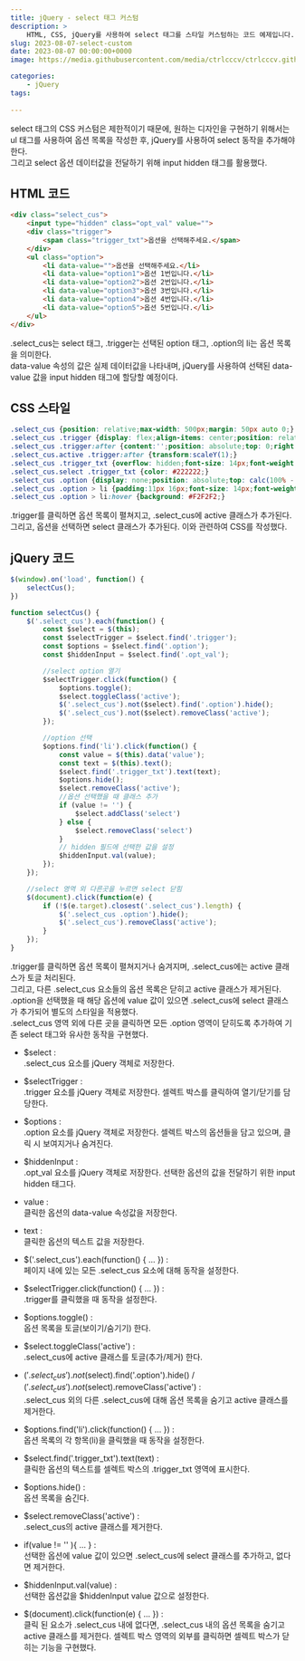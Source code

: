 ```yaml
---
title: jQuery - select 태그 커스텀
description: >  
    HTML, CSS, jQuery를 사용하여 select 태그를 스타일 커스텀하는 코드 예제입니다.
slug: 2023-08-07-select-custom
date: 2023-08-07 00:00:00+0000
image: https://media.githubusercontent.com/media/ctrlcccv/ctrlcccv.github.io/master/assets/img/post/select-custom.webp

categories:
    - jQuery
tags:
    
---
```

select 태그의 CSS 커스텀은 제한적이기 때문에, 원하는 디자인을 구현하기 위해서는 ul 태그를 사용하여 옵션 목록을 작성한 후, jQuery를 사용하여 select 동작을 추가해야 한다.  
그리고 select 옵션 데이터값을 전달하기 위해 input hidden 태그를 활용했다.  

## HTML 코드
```html
<div class="select_cus">
    <input type="hidden" class="opt_val" value="">
    <div class="trigger">
        <span class="trigger_txt">옵션을 선택해주세요.</span>
    </div>
    <ul class="option">
        <li data-value="">옵션을 선택해주세요.</li>
        <li data-value="option1">옵션 1번입니다.</li>
        <li data-value="option2">옵션 2번입니다.</li>
        <li data-value="option3">옵션 3번입니다.</li>
        <li data-value="option4">옵션 4번입니다.</li>
        <li data-value="option5">옵션 5번입니다.</li>
    </ul>
</div>
```
.select_cus는 select 태그, .trigger는 선택된 option 태그, .option의 li는 옵션 목록을 의미한다.  
data-value 속성의 값은 실제 데이터값을 나타내며, jQuery를 사용하여 선택된 data-value 값을 input hidden 태그에 할당할 예정이다.  

## CSS 스타일
```css
.select_cus {position: relative;max-width: 500px;margin: 50px auto 0;}
.select_cus .trigger {display: flex;align-items: center;position: relative;height: 40px;padding: 0 36px 0 16px;border: 1px solid #D9D9D9;cursor: pointer;}
.select_cus .trigger:after {content:'';position: absolute;top: 0;right: 0;width: 38px;height: 38px;background:url('images/select_arr.png') center center no-repeat;background-size: contain;transform:scaleY(-1);}
.select_cus.active .trigger:after {transform:scaleY(1);}
.select_cus .trigger_txt {overflow: hidden;font-size: 14px;font-weight: 400;letter-spacing: -0.21px;color: #ACACAC;white-space: nowrap; text-overflow: ellipsis;}
.select_cus.select .trigger_txt {color: #222222;}
.select_cus .option {display: none;position: absolute;top: calc(100% - 1px);width: 100%;max-height: 203px;background: #fff;border: 1px solid #D9D9D9;z-index: 1;overflow-y: auto;}
.select_cus .option > li {padding:11px 16px;font-size: 14px;font-weight: 500;line-height: 1.3;color: #2C2C2C;cursor: pointer;}
.select_cus .option > li:hover {background: #F2F2F2;}
```
.trigger를 클릭하면 옵션 목록이 펼쳐지고, .select_cus에 active 클래스가 추가된다.   
그리고, 옵션을 선택하면 select 클래스가 추가된다. 이와 관련하여 CSS를 작성했다.   

<script async src="https://pagead2.googlesyndication.com/pagead/js/adsbygoogle.js?client=ca-pub-8535540836842352" crossorigin="anonymous"></script>
<ins class="adsbygoogle"
     style="display:block; text-align:center;"
     data-ad-layout="in-article"
     data-ad-format="fluid"
     data-ad-client="ca-pub-8535540836842352"
     data-ad-slot="2974559225"></ins>
<script>
     (adsbygoogle = window.adsbygoogle || []).push({});
</script>

## jQuery 코드
```js
$(window).on('load', function() {
    selectCus();
})

function selectCus() {
    $('.select_cus').each(function() {
        const $select = $(this);
        const $selectTrigger = $select.find('.trigger');
        const $options = $select.find('.option');
        const $hiddenInput = $select.find('.opt_val');

        //select option 열기
        $selectTrigger.click(function() {
            $options.toggle();
            $select.toggleClass('active');
            $('.select_cus').not($select).find('.option').hide();
            $('.select_cus').not($select).removeClass('active');
        });

        //option 선택
        $options.find('li').click(function() {
            const value = $(this).data('value');
            const text = $(this).text();
            $select.find('.trigger_txt').text(text);
            $options.hide();
            $select.removeClass('active');
            //옵션 선택했을 때 클래스 추가
            if (value != '') {
                $select.addClass('select')
            } else {
                $select.removeClass('select')
            }
            // hidden 필드에 선택한 값을 설정
            $hiddenInput.val(value);
        });
    });

    //select 영역 외 다른곳을 누르면 select 닫힘
    $(document).click(function(e) {
        if (!$(e.target).closest('.select_cus').length) {
            $('.select_cus .option').hide();
            $('.select_cus').removeClass('active');
        }
    });
}
```
.trigger를 클릭하면 옵션 목록이 펼쳐지거나 숨겨지며, .select_cus에는 active 클래스가 토글 처리된다.   
그리고, 다른 .select_cus 요소들의 옵션 목록은 닫히고 active 클래스가 제거된다.   
.option을 선택했을 때 해당 옵션에 value 값이 있으면 .select_cus에 select 클래스가 추가되어 별도의 스타일을 적용했다.  
.select_cus 영역 외에 다른 곳을 클릭하면 모든 .option 영역이 닫히도록 추가하여 기존 select 태그와 유사한 동작을 구현했다.  

* $select :   
.select_cus 요소를 jQuery 객체로 저장한다.  

* $selectTrigger :   
.trigger 요소를 jQuery 객체로 저장한다. 셀렉트 박스를 클릭하여 열기/닫기를 담당한다.  

* $options :   
.option 요소를 jQuery 객체로 저장한다. 셀렉트 박스의 옵션들을 담고 있으며, 클릭 시 보여지거나 숨겨진다.  

* $hiddenInput :   
.opt_val 요소를 jQuery 객체로 저장한다. 선택한 옵션의 값을 전달하기 위한 input hidden 태그다.  

* value :   
클릭한 옵션의 data-value 속성값을 저장한다.  

* text :   
클릭한 옵션의 텍스트 값을 저장한다.  

* $('.select_cus').each(function() { ... }) :  
페이지 내에 있는 모든 .select_cus 요소에 대해 동작을 설정한다.

* $selectTrigger.click(function() { ... }) :  
.trigger를 클릭했을 때 동작을 설정한다.

* $options.toggle() :  
옵션 목록을 토글(보이기/숨기기) 한다.

* $select.toggleClass('active') :  
.select_cus에 active 클래스를 토글(추가/제거) 한다.

* $('.select_cus').not($select).find('.option').hide() / $('.select_cus').not($select).removeClass('active') :  
.select_cus 외의 다른 .select_cus에 대해 옵션 목록을 숨기고 active 클래스를 제거한다.

* $options.find('li').click(function() { ... }) :  
옵션 목록의 각 항목(li)을 클릭했을 때 동작을 설정한다.

* $select.find('.trigger_txt').text(text) :   
클릭한 옵션의 텍스트를 셀렉트 박스의 .trigger_txt 영역에 표시한다.

* $options.hide() :   
옵션 목록을 숨긴다.

* $select.removeClass('active') :  
.select_cus의 active 클래스를 제거한다.

* if(value != '' ){ ... } :  
선택한 옵션에 value 값이 있으면 .select_cus에 select 클래스를 추가하고, 없다면 제거한다.  

* $hiddenInput.val(value) :   
선택한 옵션값을 $hiddenInput value 값으로 설정한다.

* $(document).click(function(e) { ... }) :  
클릭 된 요소가 .select_cus 내에 없다면, .select_cus 내의 옵션 목록을 숨기고 active 클래스를 제거한다. 셀렉트 박스 영역의 외부를 클릭하면 셀렉트 박스가 닫히는 기능을 구현했다.  


<!-- [>> 예제 다운로드](https://github.com/ctrlcccv/select-custom/){:target="_blank"}   -->
